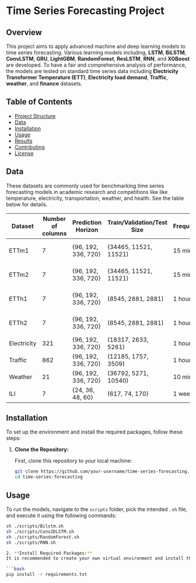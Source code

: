 # Time Series Forecasting Project

## Overview

This project aims to apply advanced machine and deep learning models to time series forecasting. Various learning models including, **LSTM**, **BiLSTM**, **ConvLSTM**, **GRU**, **LightGBM**, **RandomForest**, **ResLSTM**, **RNN**, and **XGBoost** are developed. To have a fair and comprehensive analysis of performance, the models are tested on standard time series data including **Electricity Transformer Temperature (ETT)**, **Electricity load demand**, **Traffic**, **weather**, and **finance** datasets.


## Table of Contents
- [Project Structure](#project-structure)
- [Data](#data)
- [Installation](#installation)
- [Usage](#usage)
- [Results](#results)
- [Contributing](#contributing)
- [License](#license)

## Data
These datasets are commonly used for benchmarking time series forecasting models in academic research and competitions like like temperature, electricity, transportation, weather, and health. See the table below for details.

| Dataset      | Number of columns | Prediction Horizon  | Train/Validation/Test Size | Frequency | Domain       |
|--------------|-------------------|---------------------|----------------------------|-----------|--------------|
| ETTm1        | 7                 | {96, 192, 336, 720} | (34465, 11521, 11521)      | 15 min    | Electricity Transformer Temperature  |
| ETTm2        | 7                 | {96, 192, 336, 720} | (34465, 11521, 11521)      | 15 min    | Electricity Transformer Temperature  |
| ETTh1        | 7                 | {96, 192, 336, 720} | (8545, 2881, 2881)         | 1 hour    | Electricity Transformer Temperature  |
| ETTh2        | 7                 | {96, 192, 336, 720} | (8545, 2881, 2881)         | 1 hour    | Electricity Transformer Temperature  |
| Electricity  | 321               | {96, 192, 336, 720} | (18317, 2633, 5261)        | 1 hour    | Electricity Load Demand  |
| Traffic      | 862               | {96, 192, 336, 720} | (12185, 1757, 3509)        | 1 hour    | Transportation|
| Weather      | 21                | {96, 192, 336, 720} | (36792, 5271, 10540)       | 10 min    | Weather      |
| ILI          | 7                 | {24, 36, 48, 60}    | (617, 74, 170)             | 1 week    | Illness      |

## Installation

To set up the environment and install the required packages, follow these steps:

1. **Clone the Repository:**

   First, clone this repository to your local machine:

   ```bash
   git clone https://github.com/your-username/time-series-forecasting.git
   cd time-series-forecasting

## Usage

To run the models, navigate to the `scripts` folder, pick the intended `.sh` file, and execute it using the following commands:

```bash
sh ./scripts/Bilstm.sh
sh ./scripts/Conv2DLSTM.sh
sh ./scripts/RandomForest.sh
sh ./scripts/RNN.sh

2. **Install Required Packages:**
It is recommended to create your own virtual environment and install the necessary packages as follows:

```bash
pip install -r requirements.txt

